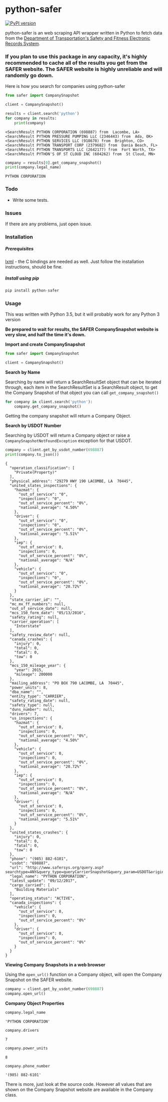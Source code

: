 # python-safer
[![PyPI version](https://badge.fury.io/py/python-safer.svg)](https://badge.fury.io/py/python-safer)

python-safer is an web scraping API wrapper written in Python to fetch data from the [Department of Transportation's Safety and Fitness Electronic Records System](https://safer.fmcsa.dot.gov/CompanySnapshot.aspx).

### If you plan to use this package in any capacity, it's highly recommended to cache all of the results you get from the SAFER website. The SAFER website is highly unreliable and will randomly go down.

Here is how you search for companies using python-safer

```python
from safer import CompanySnapshot

client = CompanySnapshot()

results = client.search('python')
for company in results:
    print(company)
```

```console
<SearchResult PYTHON CORPORATION (698887) from  Lacombe, LA>
<SearchResult PYTHON PRESSURE PUMPING LLC (2346443) from  Ada, OK>
<SearchResult PYTHON SERVICES LLC (918670) from  Brighton, CO>
<SearchResult PYTHON TRANSPORT CORP (2379682) from  Dania Beach, FL>
<SearchResult PYTHON TRANSPORTS LLC (2642177) from  Fort Worth, TX>
<SearchResult PYTHON'S OF ST CLOUD INC (604262) from  St Cloud, MN>
```

```python
company = results[0].get_company_snapshot()
print(company.legal_name)
```
```console
PYTHON CORPORATION
```


### Todo

- Write some tests.

### Issues

If there are any problems, just open issue.

### Installation

##### Prerequisites
[lxml](http://lxml.de) - the C bindings are needed as well. Just follow the installation instructions, should be fine.
##### Install using pip

```python
pip install python-safer
```

### Usage

This was written with Python 3.5, but it will probably work for any Python 3 version

**Be prepared to wait for results, the SAFER CompanySnapshot website is very slow, and half the time it's down.**

**Import and create CompanySnapshot**
```python
from safer import CompanySnapshot

client = CompanySnapshot()
```

**Search by Name**

Searching by name will return a SearchResultSet object that can be iterated through,
each item in the SearchResultSet is a SearchResult object, to get the Company Snapshot of that object
you can call `get_company_snapshot()`
```python
for company in client.search('python'):
    company.get_company_snapshot()
```
Getting the company snapshot will return a Company Object.

**Search by USDOT Number**

Searching by USDOT will return a Company object or raise a `CompanySnapshotNotFoundException` exception for that USDOT.

```python
company = client.get_by_usdot_number(698887)
print(company.to_json())
```
```console
{
  "operation_classification": [
    "Private(Property)"
  ],
  "physical_address": "29279 HWY 190 LACOMBE, LA  70445",
  "united_states_inspections": {
    "hazmat": {
      "out_of_service": "0",
      "inspections": "0",
      "out_of_service_percent": "0%",
      "national_average": "4.50%"
    },
    "driver": {
      "out_of_service": "0",
      "inspections": "0",
      "out_of_service_percent": "0%",
      "national_average": "5.51%"
    },
    "iep": {
      "out_of_service": 0,
      "inspections": 0,
      "out_of_service_percent": "0%",
      "national_average": "N/A"
    },
    "vehicle": {
      "out_of_service": "0",
      "inspections": "0",
      "out_of_service_percent": "0%",
      "national_average": "20.72%"
    }
  },
  "state_carrier_id": "",
  "mc_mx_ff_numbers": null,
  "out_of_service_date": null,
  "mcs_150_form_date": "05/13/2016",
  "safety_rating": null,
  "carrier_operation": [
    "Interstate"
  ],
  "safety_review_date": null,
  "canada_crashes": {
    "injury": 0,
    "total": 0,
    "fatal": 0,
    "tow": 0
  },
  "mcs_150_mileage_year": {
    "year": 2015,
    "mileage": 200000
  },
  "mailing_address": "PO BOX 790 LACOMBE, LA  70445",
  "power_units": 8,
  "dba_name": "",
  "entity_type": "CARRIER",
  "safety_rating_date": null,
  "safety_type": null,
  "duns_number": null,
  "drivers": 7,
  "us_inspections": {
    "hazmat": {
      "out_of_service": 0,
      "inspections": 0,
      "out_of_service_percent": "0%",
      "national_average": "4.50%"
    },
    "vehicle": {
      "out_of_service": 0,
      "inspections": 0,
      "out_of_service_percent": "0%",
      "national_average": "20.72%"
    },
    "iep": {
      "out_of_service": 0,
      "inspections": 0,
      "out_of_service_percent": "0%",
      "national_average": "N/A"
    },
    "driver": {
      "out_of_service": 0,
      "inspections": 0,
      "out_of_service_percent": "0%",
      "national_average": "5.51%"
    }
  },
  "united_states_crashes": {
    "injury": 0,
    "total": 0,
    "fatal": 0,
    "tow": 0
  },
  "phone": "(985) 882-6101",
  "usdot": "698887",
  "url": "http://www.safersys.org/query.asp?searchtype=ANY&query_type=queryCarrierSnapshot&query_param=USDOT&original_query_param=NAME&query_string=698887",
  "legal_name": "PYTHON CORPORATION",
  "latest_update": "09/12/2017",
  "cargo_carried": [
    "Building Materials"
  ],
  "operating_status": "ACTIVE",
  "canada_inspections": {
    "vehicle": {
      "out_of_service": 0,
      "inspections": 0,
      "out_of_service_percent": "0%"
    },
    "driver": {
      "out_of_service": 0,
      "inspections": 0,
      "out_of_service_percent": "0%"
    }
  }
}
```

**Viewing Company Snapshots in a web browser**

Using the `open_url()` function on a Company object, will open the Company Snapshot on the SAFER website.

```python
company = client.get_by_usdot_number(698887)
company.open_url()
```

**Company Object Properties**
```python
company.legal_name
```
```console
'PYTHON CORPORATION'
```
```python
company.drivers
```
```console
7
```
```python
company.power_units
```
```console
8
```
```python
company.phone_number
```
```console
'(985) 882-6101'
```

There is more, just look at the source code. However all values that are shown on the Company Snapshot website are available in the Company class.
